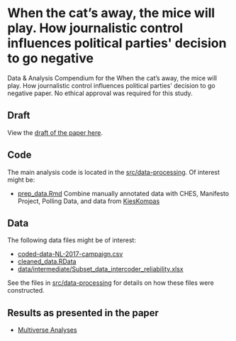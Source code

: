 # When the cat’s away, the mice will play. How journalistic control influences political parties' decision to go negative

Data &amp; Analysis Compendium for the When the cat’s away, the mice will play. How journalistic control influences political parties' decision to go negative paper. 
No ethical approval was required for this study.

## Draft
View the [draft of the paper here](report/draft.pdf).

## Code
The main analysis code is located in the [src/data-processing](src/data-processing/README.md). 
Of interest might be:

* [prep_data.Rmd](src/data-processing/prep_data.md) Combine manually annotated data with CHES, Manifesto Project, Polling Data, and data from [KiesKompas](https://www.kieskompas.nl/en/) 

## Data

The following data files might be of interest:

* [coded-data-NL-2017-campaign.csv](data/raw/coded-data-NL-2017-campaign.csv)
* [cleaned_data.RData](data/intermediate/cleaned_data.RData) 
* [data/intermediate/Subset_data_intercoder_reliability.xlsx](data/intermediate/data/intermediate/Subset_data_intercoder_reliability.xlsx)

See the files in [src/data-processing](src/data-processing/README.md) for details on how these files were constructed.

## Results as presented in the paper

* [Multiverse Analyses](src/analysis/analysis.md)
